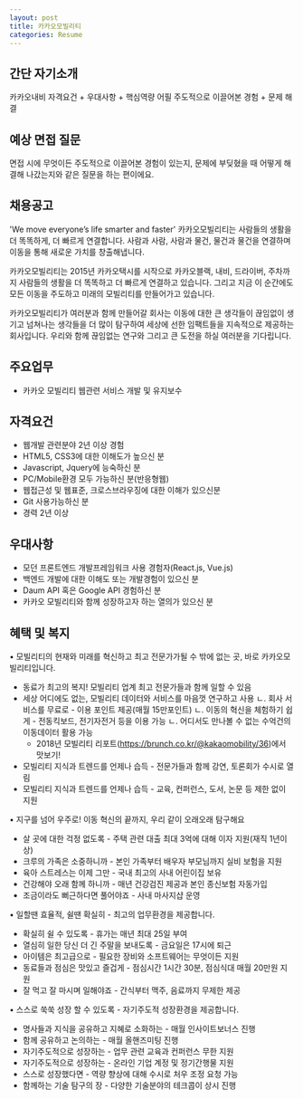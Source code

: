 ```yaml
---
layout: post
title: 카카오모빌리티
categories: Resume
---
```


## 간단 자기소개
카카오내비
자격요건 + 우대사항 + 핵심역량 어필
주도적으로 이끌어본 경험 + 문제 해결

## 예상 면접 질문
면접 시에 무엇이든 주도적으로 이끌어본 경험이 있는지, 문제에 부딪혔을 때 어떻게 해결해 나갔는지와 같은 질문을 하는 편이에요.


## 채용공고
'We move everyone’s life smarter and faster'
카카오모빌리티는 사람들의 생활을 더 똑똑하게, 더 빠르게 연결합니다. 
사람과 사람, 사람과 물건, 물건과 물건을 연결하며 이동을 통해 새로운 가치를 창출해냅니다.

카카오모빌리티는 2015년 카카오택시를 시작으로 카카오블랙, 내비, 드라이버, 주차까지
사람들의 생활을 더 똑똑하고 더 빠르게 연결하고 있습니다. 
그리고 지금 이 순간에도 모든 이동을 주도하고 미래의 모빌리티를 만들어가고 있습니다.

카카오모빌리티가 여러분과 함께 만들어갈 회사는 이동에 대한 큰 생각들이 끊임없이 생기고
넘쳐나는 생각들을 더 많이 탐구하여 세상에 선한 임팩트들을 지속적으로 제공하는 회사입니다.
우리와 함께 끊임없는 연구와 그리고 큰 도전을 하실 여러분을 기다립니다.


## 주요업무
- 카카오 모빌리티 웹관련 서비스 개발 및 유지보수

## 자격요건
- 웹개발 관련분야 2년 이상 경험
- HTML5, CSS3에 대한 이해도가 높으신 분
- Javascript, Jquery에 능숙하신 분
- PC/Mobile환경 모두 가능하신 분(반응형웹)
- 웹접근성 및 웹표준, 크로스브라우징에 대한 이해가 있으신분
- Git 사용가능하신 분
- 경력 2년 이상

## 우대사항
- 모던 프론트엔드 개발프레임워크 사용 경험자(React.js, Vue.js)
- 백엔드 개발에 대한 이해도 또는 개발경험이 있으신 분
- Daum API 혹은 Google API 경험하신 분
- 카카오 모빌리티와 함께 성장하고자 하는 열의가 있으신 분

## 혜택 및 복지
• 모빌리티의 현재와 미래를 혁신하고 최고 전문가가될 수 밖에 없는 곳, 
    바로 카카오모빌리티입니다.
   - 동료가 최고의 복지! 모빌리티 업계 최고 전문가들과 함께 일할 수 있음
   - 세상 어디에도 없는, 모빌리티 데이터와 서비스를 마음껏 연구하고 사용
      ㄴ. 회사 서비스를 무료로 - 이용 포인트 제공(매월 15만포인트)
      ㄴ. 이동의 혁신을 체험하기 쉽게 - 전동킥보드, 전기자전거 등을 이용 가능
      ㄴ. 어디서도 만나볼 수 없는 수억건의 이동데이터 활용 가능 
        * 2018년 모빌리티 리포트(https://brunch.co.kr/@kakaomobility/36)에서 맛보기!
   - 모빌리티 지식과 트렌드를 언제나 습득 - 전문가들과 함께 강연, 토론회가 수시로 열림
   - 모빌리티 지식과 트렌드를 언제나 습득 - 교육, 컨퍼런스, 도서, 논문 등 제한 없이 지원


• 지구를 넘어 우주로! 이동 혁신의 끝까지, 우리 같이 오래오래 탐구해요
   - 살 곳에 대한 걱정 없도록 - 주택 관련 대출 최대 3억에 대해 이자 지원(재직 1년이상)
   - 크루의 가족은 소중하니까 - 본인 가족부터 배우자 부모님까지 실비 보험을 지원
   - 육아 스트레스는 이제 그만 - 국내 최고의 사내 어린이집 보유
   - 건강해야 오래 함께 하니까 - 매년 건강검진 제공과 본인 종신보험 자동가입
   - 조금이라도 뻐근하다면 풀어야죠 - 사내 마사지샵 운영 


• 일할땐 효율적, 쉴땐 확실히 - 최고의 업무환경을 제공합니다.
   - 확실히 쉴 수 있도록 - 휴가는 매년 최대 25일 부여
   - 열심히 일한 당신 더 긴 주말을 보내도록 - 금요일은 17시에 퇴근
   - 아이템은 최고급으로 - 필요한 장비와 소프트웨어는 무엇이든 지원
   - 동료들과 점심은 맛있고 즐겁게 - 점심시간 1시간 30분, 점심식대 매월 20만원 지원
   - 잘 먹고 잘 마시며 일해야죠 - 간식부터 맥주, 음료까지 무제한 제공


• 스스로 쑥쑥 성장 할 수 있도록 - 자기주도적 성장환경을 제공합니다.
   - 명사들과 지식을 공유하고 지혜로 소화하는 - 매월 인사이트보너스 진행
   - 함께 공유하고 논의하는 - 매월 올핸즈미팅 진행
   - 자기주도적으로 성장하는 - 업무 관련 교육과 컨퍼런스 무한 지원
   - 자기주도적으로 성장하는 - 온라인 기업 계정 및 정기간행물 지원 
   - 스스로 성장했다면 - 역량 향상에 대해 수시로 처우 조정 요청 가능
   - 함께하는 기술 탐구의 장 - 다양한 기술분야의 테크콥이 상시 진행